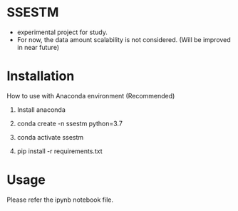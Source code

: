 # SSESTM
* experimental project for study. 
* For now, the data amount scalability is not considered. (Will be improved in near future)

# Installation
How to use with Anaconda environment (Recommended)

1. Install anaconda

2. conda create -n ssestm python=3.7

3. conda activate ssestm

4. pip install -r requirements.txt

# Usage
Please refer the ipynb notebook file.